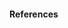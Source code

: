 #### References

[^1]: KeOps: Kernel Operations on the GPU with autodiff https://github.com/getkeops/keops
[^2]: NVIDIA CUDA Training Series https://www.olcf.ornl.gov/cuda-training-series/